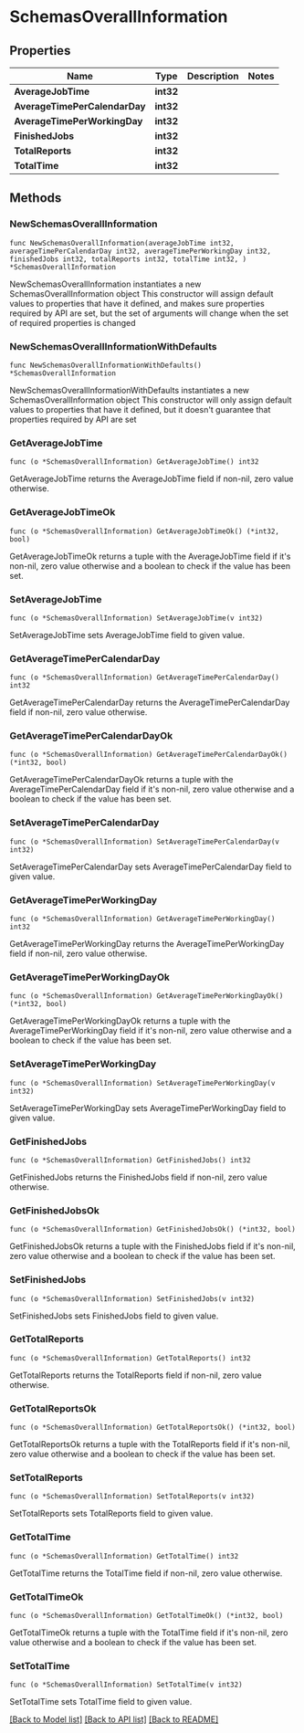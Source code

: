 # SchemasOverallInformation

## Properties

Name | Type | Description | Notes
------------ | ------------- | ------------- | -------------
**AverageJobTime** | **int32** |  | 
**AverageTimePerCalendarDay** | **int32** |  | 
**AverageTimePerWorkingDay** | **int32** |  | 
**FinishedJobs** | **int32** |  | 
**TotalReports** | **int32** |  | 
**TotalTime** | **int32** |  | 

## Methods

### NewSchemasOverallInformation

`func NewSchemasOverallInformation(averageJobTime int32, averageTimePerCalendarDay int32, averageTimePerWorkingDay int32, finishedJobs int32, totalReports int32, totalTime int32, ) *SchemasOverallInformation`

NewSchemasOverallInformation instantiates a new SchemasOverallInformation object
This constructor will assign default values to properties that have it defined,
and makes sure properties required by API are set, but the set of arguments
will change when the set of required properties is changed

### NewSchemasOverallInformationWithDefaults

`func NewSchemasOverallInformationWithDefaults() *SchemasOverallInformation`

NewSchemasOverallInformationWithDefaults instantiates a new SchemasOverallInformation object
This constructor will only assign default values to properties that have it defined,
but it doesn't guarantee that properties required by API are set

### GetAverageJobTime

`func (o *SchemasOverallInformation) GetAverageJobTime() int32`

GetAverageJobTime returns the AverageJobTime field if non-nil, zero value otherwise.

### GetAverageJobTimeOk

`func (o *SchemasOverallInformation) GetAverageJobTimeOk() (*int32, bool)`

GetAverageJobTimeOk returns a tuple with the AverageJobTime field if it's non-nil, zero value otherwise
and a boolean to check if the value has been set.

### SetAverageJobTime

`func (o *SchemasOverallInformation) SetAverageJobTime(v int32)`

SetAverageJobTime sets AverageJobTime field to given value.


### GetAverageTimePerCalendarDay

`func (o *SchemasOverallInformation) GetAverageTimePerCalendarDay() int32`

GetAverageTimePerCalendarDay returns the AverageTimePerCalendarDay field if non-nil, zero value otherwise.

### GetAverageTimePerCalendarDayOk

`func (o *SchemasOverallInformation) GetAverageTimePerCalendarDayOk() (*int32, bool)`

GetAverageTimePerCalendarDayOk returns a tuple with the AverageTimePerCalendarDay field if it's non-nil, zero value otherwise
and a boolean to check if the value has been set.

### SetAverageTimePerCalendarDay

`func (o *SchemasOverallInformation) SetAverageTimePerCalendarDay(v int32)`

SetAverageTimePerCalendarDay sets AverageTimePerCalendarDay field to given value.


### GetAverageTimePerWorkingDay

`func (o *SchemasOverallInformation) GetAverageTimePerWorkingDay() int32`

GetAverageTimePerWorkingDay returns the AverageTimePerWorkingDay field if non-nil, zero value otherwise.

### GetAverageTimePerWorkingDayOk

`func (o *SchemasOverallInformation) GetAverageTimePerWorkingDayOk() (*int32, bool)`

GetAverageTimePerWorkingDayOk returns a tuple with the AverageTimePerWorkingDay field if it's non-nil, zero value otherwise
and a boolean to check if the value has been set.

### SetAverageTimePerWorkingDay

`func (o *SchemasOverallInformation) SetAverageTimePerWorkingDay(v int32)`

SetAverageTimePerWorkingDay sets AverageTimePerWorkingDay field to given value.


### GetFinishedJobs

`func (o *SchemasOverallInformation) GetFinishedJobs() int32`

GetFinishedJobs returns the FinishedJobs field if non-nil, zero value otherwise.

### GetFinishedJobsOk

`func (o *SchemasOverallInformation) GetFinishedJobsOk() (*int32, bool)`

GetFinishedJobsOk returns a tuple with the FinishedJobs field if it's non-nil, zero value otherwise
and a boolean to check if the value has been set.

### SetFinishedJobs

`func (o *SchemasOverallInformation) SetFinishedJobs(v int32)`

SetFinishedJobs sets FinishedJobs field to given value.


### GetTotalReports

`func (o *SchemasOverallInformation) GetTotalReports() int32`

GetTotalReports returns the TotalReports field if non-nil, zero value otherwise.

### GetTotalReportsOk

`func (o *SchemasOverallInformation) GetTotalReportsOk() (*int32, bool)`

GetTotalReportsOk returns a tuple with the TotalReports field if it's non-nil, zero value otherwise
and a boolean to check if the value has been set.

### SetTotalReports

`func (o *SchemasOverallInformation) SetTotalReports(v int32)`

SetTotalReports sets TotalReports field to given value.


### GetTotalTime

`func (o *SchemasOverallInformation) GetTotalTime() int32`

GetTotalTime returns the TotalTime field if non-nil, zero value otherwise.

### GetTotalTimeOk

`func (o *SchemasOverallInformation) GetTotalTimeOk() (*int32, bool)`

GetTotalTimeOk returns a tuple with the TotalTime field if it's non-nil, zero value otherwise
and a boolean to check if the value has been set.

### SetTotalTime

`func (o *SchemasOverallInformation) SetTotalTime(v int32)`

SetTotalTime sets TotalTime field to given value.



[[Back to Model list]](../README.md#documentation-for-models) [[Back to API list]](../README.md#documentation-for-api-endpoints) [[Back to README]](../README.md)


